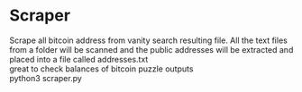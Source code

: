 # Scraper
Scrape all bitcoin address from vanity search resulting file.
All the text files from a folder will be scanned and the public addresses will be extracted and placed into a file called addresses.txt <br>
great to check balances of bitcoin puzzle outputs<br>
python3 scraper.py
